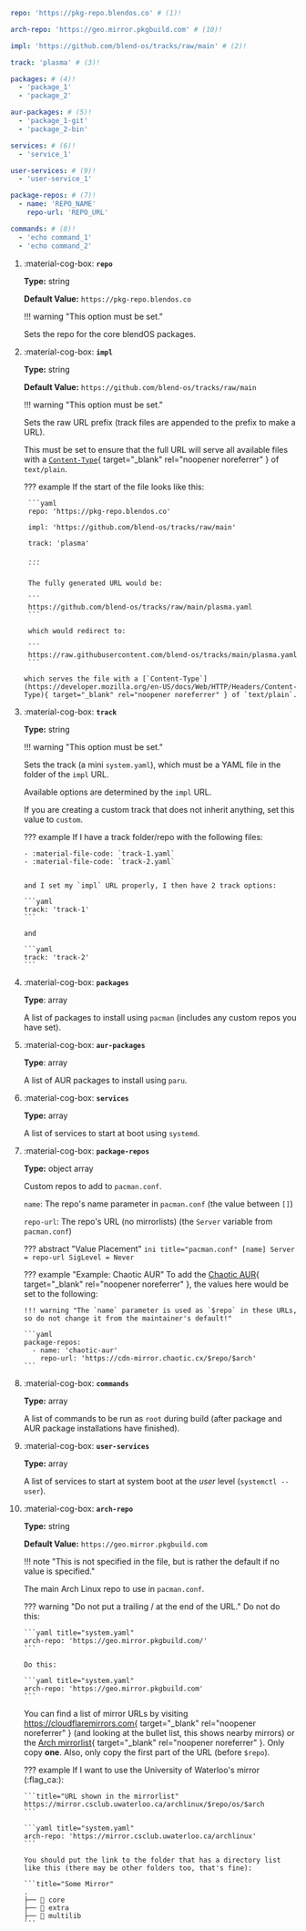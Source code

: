 <style>
:root {
  --md-tooltip-width: 700px;
}
</style>

```yaml title="system.yaml"
repo: 'https://pkg-repo.blendos.co' # (1)!

arch-repo: 'https://geo.mirror.pkgbuild.com' # (10)!

impl: 'https://github.com/blend-os/tracks/raw/main' # (2)!

track: 'plasma' # (3)!

packages: # (4)!
  - 'package_1'
  - 'package_2'

aur-packages: # (5)!
  - 'package_1-git'
  - 'package_2-bin'

services: # (6)!
  - 'service_1'

user-services: # (9)!
  - 'user-service_1'

package-repos: # (7)!
  - name: 'REPO_NAME'
    repo-url: 'REPO_URL'

commands: # (8)!
  - 'echo command_1'
  - 'echo command_2'
```

1.  :material-cog-box: **`repo`**
          
    **Type:** string

    **Default Value:** `https://pkg-repo.blendos.co`

    !!! warning "This option must be set."

    Sets the repo for the core blendOS packages.

2.  :material-cog-box: **`impl`**
    
    **Type:** string

    **Default Value:** `https://github.com/blend-os/tracks/raw/main`

    !!! warning "This option must be set."

    Sets the raw URL prefix (track files are appended to the prefix to make a URL). 
    
    This must be set to ensure that the full URL will serve all available files with a [`Content-Type`](https://developer.mozilla.org/en-US/docs/Web/HTTP/Headers/Content-Type){ target="_blank" rel="noopener noreferrer" } of `text/plain`.

    ??? example
        If the start of the file looks like this:
        
         ```yaml
         repo: 'https://pkg-repo.blendos.co'

         impl: 'https://github.com/blend-os/tracks/raw/main'

         track: 'plasma'
         
         ...
         ```

         The fully generated URL would be:

         ```
         https://github.com/blend-os/tracks/raw/main/plasma.yaml
         ```

         which would redirect to:

         ```
         https://raw.githubusercontent.com/blend-os/tracks/main/plasma.yaml
         ```

        which serves the file with a [`Content-Type`](https://developer.mozilla.org/en-US/docs/Web/HTTP/Headers/Content-Type){ target="_blank" rel="noopener noreferrer" } of `text/plain`.


3.  :material-cog-box: **`track`**
    
    **Type:** string

    !!! warning "This option must be set."

    Sets the track (a mini `system.yaml`), which must be a YAML file in the folder of the `impl` URL.

    Available options are determined by the `impl` URL.

    If you are creating a custom track that does not inherit anything, set this value to `custom`.

    ??? example
        If I have a track folder/repo with the following files:
        
        - :material-file-code: `track-1.yaml`
        - :material-file-code: `track-2.yaml`
        

        and I set my `impl` URL properly, I then have 2 track options:

        ```yaml
        track: 'track-1'
        ```

        and

        ```yaml
        track: 'track-2'
        ```

4.  :material-cog-box: **`packages`**
    
    **Type**: array

    A list of packages to install using `pacman` (includes any custom repos you have set).

5.  :material-cog-box: **`aur-packages`**
    
    **Type**: array

    A list of AUR packages to install using `paru`.

6.  :material-cog-box: **`services`**
    
    **Type:** array

    A list of services to start at boot using `systemd`.

7.  :material-cog-box: **`package-repos`**
    
    **Type:** object array

    Custom repos to add to `pacman.conf`.

    `name`: The repo's name parameter in `pacman.conf` (the value between `[]`)

    `repo-url`: The repo's URL (no mirrorlists) (the `Server` variable from `pacman.conf`)

    ??? abstract "Value Placement"
        ```ini title="pacman.conf"
        [name]
        Server = repo-url
        SigLevel = Never
        ```

    ??? example "Example: Chaotic AUR"
        To add the [Chaotic AUR](https://aur.chaotic.cx){ target="_blank" rel="noopener noreferrer" }, the values here would be set to the following:

        !!! warning "The `name` parameter is used as `$repo` in these URLs, so do not change it from the maintainer's default!"

        ```yaml
        package-repos:
          - name: 'chaotic-aur'
            repo-url: 'https://cdn-mirror.chaotic.cx/$repo/$arch'
        ```

8.  :material-cog-box: **`commands`**
    
    **Type:** array

    A list of commands to be run as `root` during build (after package and AUR package installations have finished).

9.  :material-cog-box: **`user-services`**
    
    **Type:** array

    A list of services to start at system boot at the *user* level (`systemctl --user`).

10. :material-cog-box: **`arch-repo`**
    
    **Type:** string

    **Default Value:** `https://geo.mirror.pkgbuild.com`

    !!! note "This is not specified in the file, but is rather the default if no value is specified."

    The main Arch Linux repo to use in `pacman.conf`.

    ??? warning "Do not put a trailing / at the end of the URL."
        Do not do this:

        ```yaml title="system.yaml"
        arch-repo: 'https://geo.mirror.pkgbuild.com/'
        ```

        Do this:
        
        ```yaml title="system.yaml"
        arch-repo: 'https://geo.mirror.pkgbuild.com'
        ```

    You can find a list of mirror URLs by visiting https://cloudflaremirrors.com{ target="_blank" rel="noopener noreferrer" } (and looking at the bullet list, this shows nearby mirrors) or the [Arch mirrorlist](https://archlinux.org/mirrorlist/?protocol=https&use_mirror_status=on){ target="_blank" rel="noopener noreferrer" }. Only copy **one**. Also, only copy the first part of the URL (before `$repo`).

    ??? example
        If I want to use the University of Waterloo's mirror (:flag_ca:):

        ```title="URL shown in the mirrorlist"
        https://mirror.csclub.uwaterloo.ca/archlinux/$repo/os/$arch
        ```

        ```yaml title="system.yaml"
        arch-repo: 'https://mirror.csclub.uwaterloo.ca/archlinux'
        ```

        You should put the link to the folder that has a directory list like this (there may be other folders too, that's fine):

        ```title="Some Mirror"
        .
        ├── 📁 core
        ├── 📁 extra
        ├── 📁 multilib
        ```
